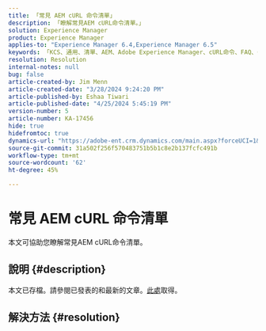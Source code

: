 ```yaml
---
title: 「常見 AEM cURL 命令清單」
description: 「瞭解常見AEM cURL命令清單。」
solution: Experience Manager
product: Experience Manager
applies-to: "Experience Manager 6.4,Experience Manager 6.5"
keywords: 「KCS、通用、清單、AEM、Adobe Experience Manager、cURL命令、FAQ、6.4、6.5」
resolution: Resolution
internal-notes: null
bug: false
article-created-by: Jim Menn
article-created-date: "3/28/2024 9:24:20 PM"
article-published-by: Eshaa Tiwari
article-published-date: "4/25/2024 5:45:19 PM"
version-number: 5
article-number: KA-17456
hide: true
hidefromtoc: true
dynamics-url: "https://adobe-ent.crm.dynamics.com/main.aspx?forceUCI=1&pagetype=entityrecord&etn=knowledgearticle&id=1e751985-49ed-ee11-a204-6045bd006268"
source-git-commit: 31a502f256f570483751b5b1c8e2b137fcfc491b
workflow-type: tm+mt
source-wordcount: '62'
ht-degree: 45%

---
```


# 常見 AEM cURL 命令清單


本文可協助您瞭解常見AEM cURL命令清單。

## 說明 {#description}

本文已存檔。請參閱已發表的和最新的文章。[此處](https://experienceleague.adobe.com/search.html#sort=relevancy)取得。

## 解決方法 {#resolution}

